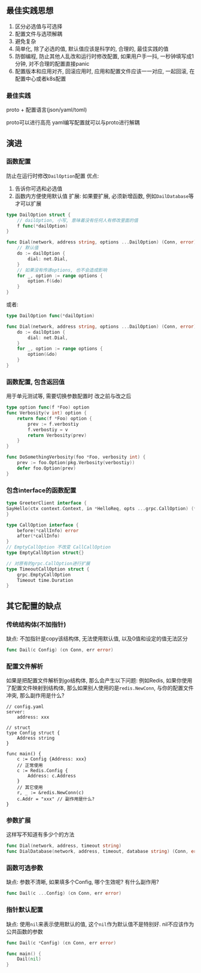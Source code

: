 ## 最佳实践思想

1. 区分必选值与可选择
2. 配置文件与选项解耦
3. 避免复杂
4. 简单化, 除了必选的值, 默认值应该是科学的, 合理的, 最佳实践的值
5. 防御编程, 防止其他人乱改和运行时修改配置, 如果用户手一抖, 一秒钟填写成1分钟, 对不合理的配置直接panic
6. 配置版本和应用对齐, 回滚应用时, 应用和配置文件应该一一对应, 一起回滚, 在配置中心或者k8s配置

### 最佳实践

proto + 配置语言(json/yaml/toml)

proto可以进行高亮
yaml编写配置就可以与proto进行解耦

## 演进

### 函数配置

防止在运行时修改`DailOption`配置
优点:

1. 告诉你可选和必选值
2. 函数内方便使用默认值
   扩展:
   如果要扩展, 必须新增函数, 例如`DailDatabase`等才可以扩展

```go
type DailOption struct {
	// dailOption, 小写, 意味着没有任何人有修改里面的值
	f func(*dailOption)
}

func Dial(network, address string, options ...DailOption) (Conn, error){
	// 默认值
	do := dailOption {
		dial: net.Dial,
	}
	// 如果没有传递options, 也不会造成影响
	for _, option := range options {
		option.f(&do)
	}
}
```

或者:

```go
type DailOption func(*dailOption)

func Dial(network, address string, options ...DailOption) (Conn, error){
	do := dailOption {
		dial: net.Dial,
	}
	for _, option := range options {
		option(&do)
	}
}
```

### 函数配置, 包含返回值

用于单元测试等, 需要切换参数配置时
改之前与改之后

```go
type option func(f *Foo) option
func Verbosity(v int) option {
	return func(f *Foo) option {
		prev := f.verbostiy
		f.verbostiy = v
		return Verbosity(prev)
	}
}

func DoSomethingVerbosity(foo *Foo, verbosity int) {
	prev := foo.Option(pkg.Verbosity(verbostiy))
	defer foo.Option(prev)
}

```

### 包含interface的函数配置

```go
type GreeterClient interface {
SayHello(ctx context.Context, in *HelloReq, opts ...grpc.CallOption) (*SayHelloReply, error)
}

type CallOption interface {
	before(*callInfo) error
	after(*callInfo)
}
// EmptyCallOption 不改变 CallCallOption
type EmptyCallOption struct{}

// 对原有的grpc.CallOption进行扩展
type TimeoutCallOption struct {
	grpc.EmptyCallOption
	Timeout time.Duration
}
```

## 其它配置的缺点

### 传统结构体(不加指针)

缺点: 不加指针是copy该结构体, 无法使用默认值, 以及0值和设定的值无法区分

```go
func Dail(c Config) (cn Conn, err error)
```

### 配置文件解析

如果是把配置文件解析到go结构体, 那么会产生以下问题:
例如Redis, 如果你使用了配置文件映射到结构体, 那么如果别人使用的是`redis.NewConn`, 与你的配置文件冲突, 那么副作用是什么?

```
// config.yaml
server:
	address: xxx

// struct
type Config struct {
	Address string
}

func main() {
	c := Config {Address: xxx}
	// 正常使用
	c := Redis.Config {
		Address: c.Address
	}
	// 其它使用
	r, _ := &redis.NewConn(c)
	c.Addr = "xxx" // 副作用是什么? 
}
```

### 参数扩展

这样写不知道有多少个的方法

```go
func Dial(network, address, timeout string)
func DialDatabase(network, address, timeout, database string) (Conn, error)
```

### 函数可选参数

缺点: 参数不清晰, 如果填多个Config, 哪个生效呢? 有什么副作用?

```go
func Dail(c ...Config) (cn Conn, err error)
```

### 指针默认配置

缺点: 使用`nil`来表示使用默认的值, 这个`nil`作为默认值不是特别好. nil不应该作为公共函数的参数

```go
func Dail(c *Config) (cn Conn, err error)

func main() {
	Dail(nil)
}
```
